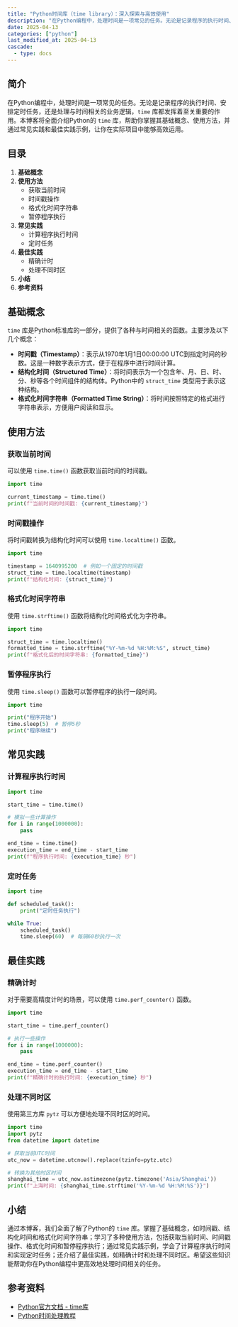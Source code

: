 ```yaml
---
title: "Python时间库（time library）：深入探索与高效使用"
description: "在Python编程中，处理时间是一项常见的任务。无论是记录程序的执行时间、安排定时任务，还是处理与时间相关的业务逻辑，`time` 库都发挥着至关重要的作用。本博客将全面介绍Python的 `time` 库，帮助你掌握其基础概念、使用方法，并通过常见实践和最佳实践示例，让你在实际项目中能够高效运用。"
date: 2025-04-13
categories: ["python"]
last_modified_at: 2025-04-13
cascade:
  - type: docs
---
```



## 简介
在Python编程中，处理时间是一项常见的任务。无论是记录程序的执行时间、安排定时任务，还是处理与时间相关的业务逻辑，`time` 库都发挥着至关重要的作用。本博客将全面介绍Python的 `time` 库，帮助你掌握其基础概念、使用方法，并通过常见实践和最佳实践示例，让你在实际项目中能够高效运用。

<!-- more -->
## 目录
1. **基础概念**
2. **使用方法**
    - 获取当前时间
    - 时间戳操作
    - 格式化时间字符串
    - 暂停程序执行
3. **常见实践**
    - 计算程序执行时间
    - 定时任务
4. **最佳实践**
    - 精确计时
    - 处理不同时区
5. **小结**
6. **参考资料**

## 基础概念
`time` 库是Python标准库的一部分，提供了各种与时间相关的函数。主要涉及以下几个概念：
- **时间戳（Timestamp）**：表示从1970年1月1日00:00:00 UTC到指定时间的秒数。这是一种数字表示方式，便于在程序中进行时间计算。
- **结构化时间（Structured Time）**：将时间表示为一个包含年、月、日、时、分、秒等各个时间组件的结构体。Python中的 `struct_time` 类型用于表示这种结构。
- **格式化时间字符串（Formatted Time String）**：将时间按照特定的格式进行字符串表示，方便用户阅读和显示。

## 使用方法

### 获取当前时间
可以使用 `time.time()` 函数获取当前时间的时间戳。

```python
import time

current_timestamp = time.time()
print(f"当前时间的时间戳: {current_timestamp}")
```

### 时间戳操作
将时间戳转换为结构化时间可以使用 `time.localtime()` 函数。

```python
import time

timestamp = 1640995200  # 例如一个固定的时间戳
struct_time = time.localtime(timestamp)
print(f"结构化时间: {struct_time}")
```

### 格式化时间字符串
使用 `time.strftime()` 函数将结构化时间格式化为字符串。

```python
import time

struct_time = time.localtime()
formatted_time = time.strftime("%Y-%m-%d %H:%M:%S", struct_time)
print(f"格式化后的时间字符串: {formatted_time}")
```

### 暂停程序执行
使用 `time.sleep()` 函数可以暂停程序的执行一段时间。

```python
import time

print("程序开始")
time.sleep(5)  # 暂停5秒
print("程序继续")
```

## 常见实践

### 计算程序执行时间
```python
import time

start_time = time.time()

# 模拟一些计算操作
for i in range(1000000):
    pass

end_time = time.time()
execution_time = end_time - start_time
print(f"程序执行时间: {execution_time} 秒")
```

### 定时任务
```python
import time

def scheduled_task():
    print("定时任务执行")

while True:
    scheduled_task()
    time.sleep(60)  # 每隔60秒执行一次
```

## 最佳实践

### 精确计时
对于需要高精度计时的场景，可以使用 `time.perf_counter()` 函数。

```python
import time

start_time = time.perf_counter()

# 执行一些操作
for i in range(1000000):
    pass

end_time = time.perf_counter()
execution_time = end_time - start_time
print(f"精确计时的执行时间: {execution_time} 秒")
```

### 处理不同时区
使用第三方库 `pytz` 可以方便地处理不同时区的时间。

```python
import time
import pytz
from datetime import datetime

# 获取当前UTC时间
utc_now = datetime.utcnow().replace(tzinfo=pytz.utc)

# 转换为其他时区时间
shanghai_time = utc_now.astimezone(pytz.timezone('Asia/Shanghai'))
print(f"上海时间: {shanghai_time.strftime('%Y-%m-%d %H:%M:%S')}")
```

## 小结
通过本博客，我们全面了解了Python的 `time` 库。掌握了基础概念，如时间戳、结构化时间和格式化时间字符串；学习了多种使用方法，包括获取当前时间、时间戳操作、格式化时间和暂停程序执行；通过常见实践示例，学会了计算程序执行时间和实现定时任务；还介绍了最佳实践，如精确计时和处理不同时区。希望这些知识能帮助你在Python编程中更高效地处理时间相关的任务。

## 参考资料
- [Python官方文档 - time库](https://docs.python.org/3/library/time.html)
- [Python时间处理教程](https://www.runoob.com/python3/python3-date-time.html)